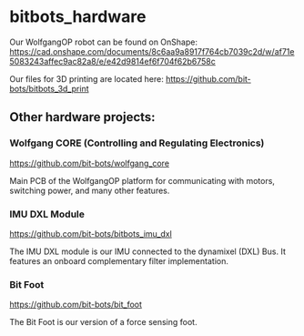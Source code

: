 # bitbots_hardware

Our WolfgangOP robot can be found on OnShape: https://cad.onshape.com/documents/8c6aa9a8917f764cb7039c2d/w/af71e5083243affec9ac82a8/e/e42d9814ef6f704f62b6758c

Our files for 3D printing are located here: https://github.com/bit-bots/bitbots_3d_print

## Other hardware projects:

### Wolfgang CORE (Controlling and Regulating Electronics)

https://github.com/bit-bots/wolfgang_core

Main PCB of the WolfgangOP platform for communicating with motors, switching power, and many other features.

### IMU DXL Module

https://github.com/bit-bots/bitbots_imu_dxl

The IMU DXL module is our IMU connected to the dynamixel (DXL) Bus.
It features an onboard complementary filter implementation.


### Bit Foot

https://github.com/bit-bots/bit_foot

The Bit Foot is our version of a force sensing foot.



